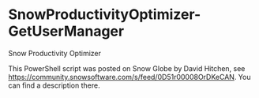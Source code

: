 # SnowProductivityOptimizer-GetUserManager
Snow Productivity Optimizer

This PowerShell script was posted on Snow Globe by David Hitchen, see https://community.snowsoftware.com/s/feed/0D51r00008OrDKeCAN. You can find a description there.
